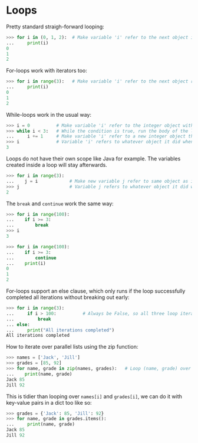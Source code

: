 # Loops
Pretty standard straigh-forward looping:
```py
>>> for i in (0, 1, 2):  # Make variable 'i' refer to the next object in the sequence each time 
...     print(i)
0
1
2
```
For-loops work with iterators too:

```py
>>> for i in range(3):   # Make variable 'i' refer to the next object returned by the iterator until done
...     print(i)
0
1
2
```
While-loops work in the usual way:

```py
>>> i = 0          # Make variable 'i' refer to the integer object with value 0
>>> while i < 3:   # While the condition is true, run the body of the loop
...     i += 1     # Make variable 'i' refer to a new integer object that has value i + 1
>>> i              # Variable 'i' refers to whatever object it did when the loop terminated
3
```
Loops do not have their own scope like Java for example. The variables created inside a loop will stay afterwards.
```py
>>> for i in range(3):
...    j = i            # Make new variable j refer to same object as i currently does
>>> j                   # Variable j refers to whatever object it did when the loop terminated
2
```
The `break` and `continue` work the same way:
```py
>>> for i in range(100):
...    if i >= 3:
...        break
>>> i
3
```
```py
>>> for i in range(100):
...    if i >= 3:
...        continue
...    print(i)
0
1
2
```
For-loops support an else clause, which only runs if the loop successfully completed all iterations without breaking out early:
```py
>>> for i in range(3):
...     if i > 100:          # Always be False, so all three loop iterations will 'complete'
...         break
... else:
...     print("All iterations completed")
All iterations completed
```
How to iterate over parallel lists using the zip function:
```py
>>> names = ['Jack', 'Jill']
>>> grades = [85, 92]
>>> for name, grade in zip(names, grades):   # Loop (name, grade) over each pair (names[i], grades[i])
...    print(name, grade)
Jack 85
Jill 92
```
This is tidier than looping over `names[i]` and `grades[i]`, we can do it with key-value pairs in a dict too like so:
```py
>>> grades = {'Jack': 85, 'Jill': 92}
>>> for name, grade in grades.items():
...     print(name, grade)
Jack 85
Jill 92
```